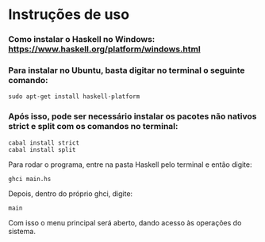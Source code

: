 # Instruções de uso

### Como instalar o Haskell no Windows: https://www.haskell.org/platform/windows.html

### Para instalar no Ubuntu, basta digitar no terminal o seguinte comando:
```
sudo apt-get install haskell-platform
```

### Após isso, pode ser necessário instalar os pacotes não nativos strict e split com os comandos no terminal:

```
cabal install strict
cabal install split
```

Para rodar o programa, entre na pasta Haskell pelo terminal e então digite:
```
ghci main.hs
```

Depois, dentro do próprio ghci, digite:
```
main
```

Com isso o menu principal será aberto, dando acesso às operações do sistema.
